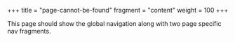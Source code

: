 +++
title = "page-cannot-be-found"
fragment = "content"
weight = 100
+++

This page should show the global navigation along with two page specific nav
fragments.
